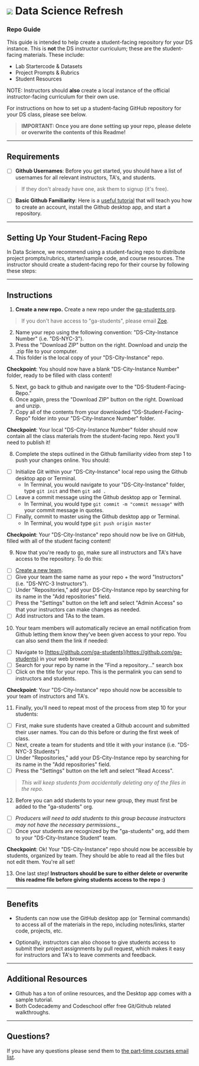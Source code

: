 # ![](https://ga-dash.s3.amazonaws.com/production/assets/logo-9f88ae6c9c3871690e33280fcf557f33.png) Data Science Refresh


### Repo Guide

This guide is intended to help create a student-facing repository for your DS instance. This is __not__ the DS instructor curriculum; these are the student-facing materials. These include:
- Lab Startercode & Datasets
- Project Prompts & Rubrics
- Student Resources

NOTE: Instructors should **also** create a local instance of the official instructor-facing curriculum for their own use.

For instructions on how to set up a student-facing GitHub repository for your DS class, please see below.
> __IMPORTANT: Once you are done setting up your repo, please delete or overwrite the contents of this Readme!__

---

## Requirements
* [ ] **Github Usernames**: Before you get started, you should have a list of usernames for all relevant instructors, TA's, and students.
> If they don't already have one, ask them to signup (it's free). 

* [ ] **Basic Github Familiarity**: Here is a [useful tutorial](https://generalassembly.wistia.com/medias/jkrycndgrs) that will teach you how to create an account, install the Github desktop app, and start a repository.

***

## Setting Up Your Student-Facing Repo

In Data Science, we recommend using a student-facing repo to distribute project prompts/rubrics, starter/sample code, and course resources. The instructor should create a student-facing repo for their course by following these steps:

***

## Instructions

1. **Create a new repo.** Create a new repo under the [ga-students org](https://github.com/ga-students).
 > If you don't have access to "ga-students", please email [Zoe](mailto:zoes@generalassemb.ly).

2. Name your repo using the following convention: "DS-City-Instance Number" (i.e. "DS-NYC-3"). 
3. Press the "Download ZIP" button on the right. Download and unzip the .zip file to your computer. 
4. This folder is the local copy of your "DS-City-Instance" repo.
 
 **Checkpoint**: You should now have a blank "DS-City-Instance Number" folder, ready to be filled with class content!

5. Next, go back to github and navigate over to the "DS-Student-Facing-Repo."
6. Once again, press the "Download ZIP" button on the right. Download and unzip.
7. Copy all of the contents from your downloaded "DS-Student-Facing-Repo" folder into your "DS-City-Instance Number" folder.
 
 **Checkpoint**: Your local "DS-City-Instance Number" folder should now contain all the class materials from the student-facing repo. Next you'll need to publish it!

8. Complete the steps outlined in the Github familiarity video from step 1 to push your changes online. You should:
 * [ ] Initialize Git within your "DS-City-Instance" local repo using the Github desktop app or Terminal.
   * In Terminal, you would navigate to your "DS-City-Instance" folder, type `git init` and then `git add .`
 * [ ] Leave a commit message using the Github desktop app or Terminal.
   * In Terminal, you would type `git commit -m "commit message"` with your commit message in quotes.
 * [ ] Finally, commit to master using the Github desktop app or Terminal.
   * In Terminal, you would type `git push origin master`  

 **Checkpoint**: Your "DS-City-Instance" repo should now be live on GitHub, filled with all of the student facing content!

9. Now that you're ready to go, make sure all instructors and TA's have access to the repository. To do this: 
 * [ ] [Create a new team](https://github.com/orgs/ga-students/teams).
 * [ ] Give your team the same name as your repo + the word "Instructors" (i.e. "DS-NYC-3 Instructors"). 
 * [ ] Under "Repositories," add your DS-City-Instance repo by searching for its name in the "Add repositories" field.
 * [ ] Press the "Settings" button on the left and select "Admin Access" so that your instructors can make changes as needed.
 * [ ] Add instructors and TAs to the team.

10. Your team members will automatically recieve an email notification from Github letting them know they've been given access to your repo. You can also send them the link if needed:
 * [ ] Navigate to [https://github.com/ga-students](https://github.com/ga-students) in your web browser
 * [ ] Search for your repo by name in the "Find a repository..." search box
 * [ ] Click on the title for your repo. This is the permalink you can send to instructors and students. 

 **Checkpoint**: Your "DS-City-Instance" repo should now be accessible to your team of instructors and TA's. 

11. Finally, you'll need to repeat most of the process from step 10 for your students:
 * [ ] First, make sure students have created a Github account and submitted their user names. You can do this before or during the first week of class.
 * [ ] Next, create a team for students and title it with your instance (i.e. "DS-NYC-3 Students")
 * [ ] Under "Repositories," add your DS-City-Instance repo by searching for its name in the "Add repositories" field.
 * [ ] Press the "Settings" button on the left and select "Read Access". 
 > _This will keep students from accidentally deleting any of the files in the repo._

12. Before you can add students to your new group, they must first be added to the "ga-students" org.
 * [ ] _Producers will need to add students to this group because instructors may not have the necessary permissions.__ 
 * [ ] Once your students are recognized by the "ga-students" org, add them to your "DS-City-Instance Student" team.

 **Checkpoint**: Ok! Your "DS-City-Instance" repo should now be accessible by students, organized by team. They should be able to read all the files but not edit them. You're all set!

13. One last step! __Instructors should be sure to either delete or overwrite this readme file before giving students access to the repo :)__ 

***

## Benefits
- Students can now use the GitHub desktop app (or Terminal commands) to access all of the materials in the repo, including notes/links, starter code, projects, etc.

- Optionally, instructors can also choose to give students access to submit their project assignments by pull request, which makes it easy for instructors and TA's to leave comments and feedback. 

***

## Additional Resources
- Github has a ton of online resources, and the Desktop app comes with a sample tutorial.
- Both Codecademy and Codeschool offer free Git/Github related walkthroughs.

***

## Questions?
If you have any questions please send them to [the part-time courses email list](mailto:askpart-time@generalassemb.ly).


